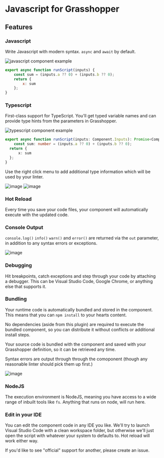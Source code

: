 # Javascript for Grasshopper

## Features

### Javascript

Write Javascript with modern syntax. `async` and `await` by default.

![javascript component example](https://github.com/user-attachments/assets/b663f617-29af-431c-9fc1-129973eaf983)

```js
export async function runScript(inputs) {
    const sum = (inputs.a ?? 0) + (inputs.b ?? 0);
    return {
        x: sum
    };
}
```

### Typescript

First-class support for TypeScript. You'll get typed variable names and can provide type hints from the parameters in Grasshopper.

![typescript component example](https://github.com/user-attachments/assets/683e0c5a-6ca8-459a-accb-4dcc593fbafa)

```ts
export async function runScript(inputs: Component.Inputs): Promise<Component.Outputs> {
    const sum: number = (inputs.a ?? 0) + (inputs.b ?? 0);
  return {
      x: sum
  };
}
```

Use the right click menu to add additional type information which will be used by your linter.

![image](https://github.com/user-attachments/assets/feea9e03-40b7-4a4f-a20c-65d2e4f99105)
![image](https://github.com/user-attachments/assets/f9e1b257-7da2-4058-8a68-07d6a4194a99)

### Hot Reload

Every time you save your code files, your component will automatically execute with the updated code.

### Console Output

`console.log()` `info()` `warn()` and `error()` are returned via the `out` parameter, in addition to any syntax errors or exceptions.

![image](https://github.com/user-attachments/assets/be06ac32-b958-4dbd-9469-a5520a0f0aef)


### Debugging

Hit breakpoints, catch exceptions and step through your code by attaching a debugger. This can be Visual Studio Code, Google Chrome, or anything else that supports it.

### Bundling

Your runtime code is automatically bundled and stored in the component. This means that you can `npm install` to your hearts content.

No dependencies (aside from this plugin) are required to execute the bundled component, so you can distribute it without conflicts or additional install steps.

Your source code is bundled with the component and saved with your Grasshopper definition, so it can be retrieved any time.

Syntax errors are output through through the comoponent (though any reasonable linter should pick them up first.)

![image](https://github.com/user-attachments/assets/0a33c70d-9d1c-4411-93c7-d5320937b115)

### NodeJS

The execution environment is NodeJS, meaning you have access to a wide range of inbuilt tools like `fs`. Anything that runs on node, will run here.

### Edit in your IDE

You can edit the component code in any IDE you like. We'll try to launch Visual Studio Code with a clean workspace folder, but otherwise we'll just open the script with whatever your system to defaults to. Hot reload will work either way.

If you'd like to see "official" support for another, please create an issue.
